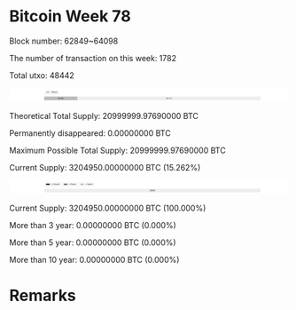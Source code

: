 # Bitcoin Week 78

Block number: 62849~64098

The number of transaction on this week: 1782

Total utxo: 48442

![](../images/mined_week78.png)

Theoretical Total Supply: 20999999.97690000 BTC

Permanently disappeared: 0.00000000 BTC

Maximum Possible Total Supply: 20999999.97690000 BTC

Current Supply: 3204950.00000000 BTC (15.262%)

![](../images/year_week78.png)


Current Supply: 3204950.00000000 BTC (100.000%)

More than 3 year: 0.00000000 BTC (0.000%)

More than 5 year: 0.00000000 BTC (0.000%)

More than 10 year: 0.00000000 BTC (0.000%)

# Remarks


